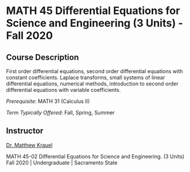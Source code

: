 # MATH 45 Differential Equations for Science and Engineering (3 Units) - Fall 2020

## Course Description

First order differential equations, second order differential equations with constant coefficients. Laplace transforms, small systems of linear differential equations, numerical methods, introduction to second order differential equations with variable coefficients.

_Prerequisite_: MATH 31 (Calculus II)

_Term Typically Offered_: Fall, Spring, Summer

## Instructor

[Dr. Matthew Krauel](https://webpages.csus.edu/krauel/)

MATH 45-02 Differential Equations for Science and Engineering. (3 Units)
Fall 2020 | Undergraduate | Sacramento State
